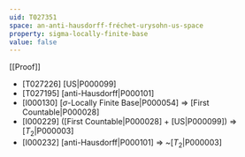 ```yaml
---
uid: T027351
space: an-anti-hausdorff-fréchet-urysohn-us-space
property: sigma-locally-finite-base
value: false
---
```

[[Proof]]

* [T027226] [US|P000099]
* [T027195] [anti-Hausdorff|P000101]
* [I000130] [$\sigma$-Locally Finite Base|P000054] => [First Countable|P000028]
* [I000229] ([First Countable|P000028] + [US|P000099]) => [$T_2$|P000003]
* [I000232] [anti-Hausdorff|P000101] => ~[$T_2$|P000003]

